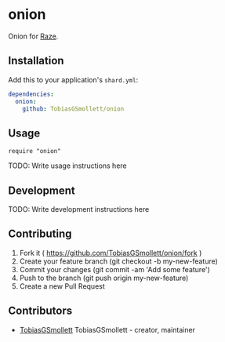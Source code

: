 # onion

Onion for [Raze](https://github.com/samueleaton/raze).

## Installation

Add this to your application's `shard.yml`:

```yaml
dependencies:
  onion:
    github: TobiasGSmollett/onion
```

## Usage

```crystal
require "onion"
```

TODO: Write usage instructions here

## Development

TODO: Write development instructions here

## Contributing

1. Fork it ( https://github.com/TobiasGSmollett/onion/fork )
2. Create your feature branch (git checkout -b my-new-feature)
3. Commit your changes (git commit -am 'Add some feature')
4. Push to the branch (git push origin my-new-feature)
5. Create a new Pull Request

## Contributors

- [TobiasGSmollett](https://github.com/TobiasGSmollett) TobiasGSmollett - creator, maintainer

